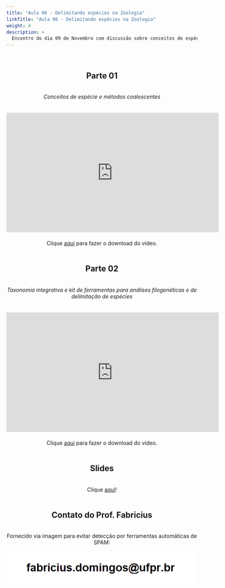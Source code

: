 ```yaml
---
title: "Aula 06 - Delimitando espécies na Zoologia"
linkTitle: "Aula 06 - Delimitando espécies na Zoologia"
weight: 4
description: >
  Encontro do dia 09 de Novembro com discussão sobre conceitos de espécie, métodos coalescentes, taxonomia integrativa e delimitação de espécies com o Prof. Fabricius Domingos
---
```

<br>
<div align="center">
<h2>Parte 01</h2>
<br>
<i>Conceitos de espécie e métodos coalescentes</i>
<br><br><br>
<iframe width="560" height="315" src="https://www.youtube.com/embed/u3VK2-UcOsg" frameborder="0" allow="accelerometer; autoplay; clipboard-write; encrypted-media; gyroscope; picture-in-picture" allowfullscreen></iframe>
<br><br>
Clique <a href="https://photos.app.goo.gl/JZ5uV1NptKxWF5Uc7">aqui</a> para fazer o download do vídeo.
<br><br>

<h2>Parte 02</h2>
<br>
<i>Taxonomia integrativa e kit de ferramentas para análises filogenéticas e de delimitação de espécies</i>
<br><br><br>
<iframe width="560" height="315" src="https://www.youtube.com/embed/0HbWYPhLJrg" frameborder="0" allow="accelerometer; autoplay; clipboard-write; encrypted-media; gyroscope; picture-in-picture" allowfullscreen></iframe>
<br><br>
Clique <a href="https://photos.app.goo.gl/4kttLaMJzPEYJe6y8">aqui</a> para fazer o download do vídeo.
<br><br>

<h2>Slides</h2>
<br>
Clique <a href="https://github.com/desirrepetters/cursodefilogenia.ufpr/raw/master/userguide/content/pt-br/docs/teoricas/slides/aula_04.pdf">aqui</a>!
<br><br>

<h2>Contato do Prof. Fabricius</h2>
<br>
Fornecido via imagem para evitar detecção por ferramentas automáticas de SPAM:
<br><br>
<center>
<img src="https://raw.githubusercontent.com/desirrepetters/cursodefilogenia.ufpr/master/userguide/content/pt-br/docs/teoricas/img/aula_04/email_fabricius.png" alt="E-mail do Prof. Fabricius Domingos" align="center">
</center>
<br><br>

</div>